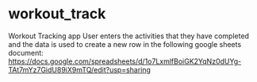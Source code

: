 # workout_track
Workout Tracking app
User enters the activities that they have completed and the data is used to create a new row in the following google sheets document: https://docs.google.com/spreadsheets/d/1o7LxmlfBoiGK2YqNz0dUYg-TAt7mYz7GidU89iX9mTQ/edit?usp=sharing
